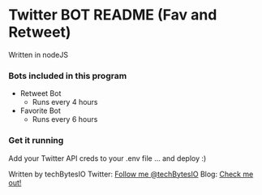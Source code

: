 # Twitter BOT README (Fav and Retweet)

Written in nodeJS

### Bots included in this program

* Retweet Bot
	+ Runs every 4 hours
* Favorite Bot
	+ Runs every 6 hours

### Get it running
Add your Twitter API creds to your .env file
... and deploy :)

Written by techBytesIO
Twitter: [Follow me @techBytesIO](https://www.twitter.com/techbytesIO)
Blog: [Check me out!](https://techbytes.io)

